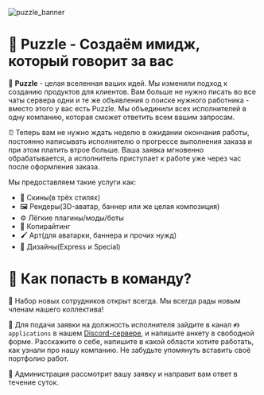 ![puzzle_banner](https://github.com/Puzzlee-Studio/.github/assets/106649669/51e77412-af3a-4b5f-90b9-b27b1a2f60ca)

# 🧩 Puzzle - Создаём имидж, который говорит за вас

🧩 **Puzzle** - целая вселенная ваших идей. Мы изменили подход к созданию продуктов для клиентов. Вам больше не нужно писать во все чаты сервера одни и те же объявления о поиске нужного работника - вместо этого у вас есть Puzzle. Мы объединили всех исполнителей в одну компанию, которая сможет ответить всем вашим запросам.

⏰ Теперь вам не нужно ждать неделю в ожидании окончания работы, постоянно написывать исполнителю о прогрессе выполнения заказа и при этом платить втрое больше. Ваша заявка мгновенно обрабатывается, а исполнитель приступает к работе уже через час после оформления заказа.

Мы предоставляем такие услуги как:
- 👨 Скины(в трёх стилях)
- 🖼️ Рендеры(3D-аватар, баннер или же целая композиция)
- ⚙️ Лёгкие плагины/моды/боты
- 📝 Копирайтинг
- 🖌️ Арт(для аватарки, баннера и прочих нужд)
- 🧩 Дизайны(Express и Special)

# 🧩 Как попасть в команду?

🧰 Набор новых сотрудников открыт всегда. Мы всегда рады новым членам нашего коллектива!

🎫 Для подачи заявки на должность исполнителя зайдите в канал `#》applications` в нашем [Discord-сервере](https://discord.gg/yeXjex4JxR), и напишите анкету в свободной форме. Расскажите о себе, напишите в какой области хотите работать, как узнали про нашу компанию. Не забудьте упомянуть вставить своё портфолио работ.

👷 Администрация рассмотрит вашу заявку и направит вам ответ в течение суток.

